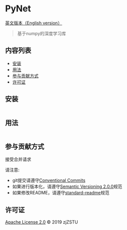 # PyNet

[英文版本（English version）](./MINIMAL_README.md)

> 基于numpy的深度学习库

## 内容列表

- [安装](#安装)
- [用法](#用法)
- [参与贡献方式](#参与贡献方式)
- [许可证](#许可证)

## 安装

```
```

## 用法

```
```

## 参与贡献方式

接受合并请求

请注意:

* git提交请遵守[Conventional Commits](https://www.conventionalcommits.org/en/v1.0.0-beta.4/)
* 如果进行版本化，请遵守[Semantic Versioning 2.0.0](https://semver.org)规范
* 如果修改README，请遵守[standard-readme](https://github.com/RichardLitt/standard-readme)规范

## 许可证

[Apache License 2.0](LICENSE) © 2019 zjZSTU
